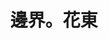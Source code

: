 ---
title: "邊界。花東"
description: "邊界。花東"
layout: shop
keywords:
  - 美食競賽
  - 台灣美食
  - 美食精選
datePublished: "2025-06-30"
dateModified: "2025-07-07"
city: "花蓮縣"
district: "富里鄉"
address: "花蓮縣富里鄉車站街1號"
phone: "0919830588"
geo: "23.176415122334912, 121.24818269263858"
google_map: "https://maps.app.goo.gl/Rbv7n1mMSiiFHMKc6"
footinder: ""
official: "https://www.fulistay.com/"
award:
  - name: "500盤"
    year: "2024"
    entries:
      - dishes:
          - "陳媽媽梅干扣肉"

---